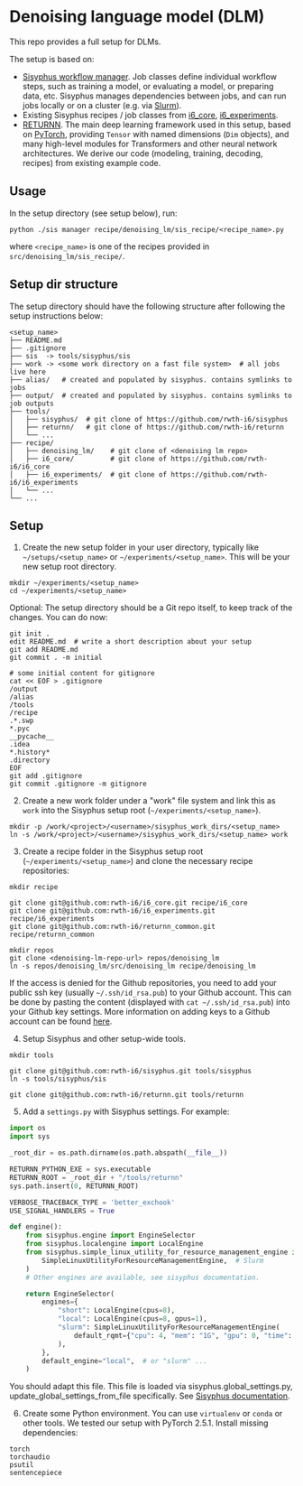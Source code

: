 # Denoising language model (DLM)

This repo provides a full setup for DLMs.

The setup is based on:

* [Sisyphus workflow manager](https://github.com/rwth-i6/sisyphus).
  Job classes define individual workflow steps, such as training a model, or evaluating a model,
  or preparing data, etc.
  Sisyphus manages dependencies between jobs, and can run jobs locally or on a cluster (e.g. via [Slurm](https://github.com/SchedMD/slurm)).
* Existing Sisyphus recipes / job classes from
  [i6_core](https://github.com/rwth-i6/i6_core),
  [i6_experiments](https://github.com/rwth-i6/i6_experiments).
* [RETURNN](https://github.com/rwth-i6/returnn).
  The main deep learning framework used in this setup,
  based on [PyTorch](https://pytorch.org/),
  providing `Tensor` with named dimensions (`Dim` objects),
  and many high-level modules for Transformers and other neural network architectures.
  We derive our code (modeling, training, decoding, recipes) from existing example code.


## Usage

In the setup directory (see setup below), run:

```shell
python ./sis manager recipe/denoising_lm/sis_recipe/<recipe_name>.py
```

where `<recipe_name>` is one of the recipes provided in `src/denoising_lm/sis_recipe/`.

## Setup dir structure

The setup directory should have the following structure after following the setup instructions below:

```text
<setup_name>
├── README.md
├── .gitignore
├── sis  -> tools/sisyphus/sis
├── work -> <some work directory on a fast file system>  # all jobs live here
├── alias/   # created and populated by sisyphus. contains symlinks to jobs
├── output/  # created and populated by sisyphus. contains symlinks to job outputs
├── tools/
│   ├── sisyphus/  # git clone of https://github.com/rwth-i6/sisyphus
│   ├── returnn/   # git clone of https://github.com/rwth-i6/returnn
│   └── ...
├── recipe/
│   ├── denoising_lm/    # git clone of <denoising lm repo>
│   ├── i6_core/         # git clone of https://github.com/rwth-i6/i6_core
│   ├── i6_experiments/  # git clone of https://github.com/rwth-i6/i6_experiments
│   └── ...
└── ...
```

## Setup

1. Create the new setup folder in your user directory, typically like `~/setups/<setup_name>` or `~/experiments/<setup_name>`. This will be your new setup root directory.
```shell
mkdir ~/experiments/<setup_name>
cd ~/experiments/<setup_name>
```

Optional: The setup directory should be a Git repo itself,
to keep track of the changes. You can do now:

```shell
git init .
edit README.md  # write a short description about your setup
git add README.md
git commit . -m initial

# some initial content for gitignore
cat << EOF > .gitignore
/output
/alias
/tools
/recipe
.*.swp
*.pyc
__pycache__
.idea
*.history*
.directory
EOF
git add .gitignore
git commit .gitignore -m gitignore
```

2. Create a new work folder under a "work" file system and link this as `work` into the Sisyphus setup root (`~/experiments/<setup_name>`).
```shell
mkdir -p /work/<project>/<username>/sisyphus_work_dirs/<setup_name>
ln -s /work/<project>/<username>/sisyphus_work_dirs/<setup_name> work
```

3. Create a recipe folder in the Sisyphus setup root (`~/experiments/<setup_name>`) and clone the necessary recipe repositories:
```shell
mkdir recipe

git clone git@github.com:rwth-i6/i6_core.git recipe/i6_core
git clone git@github.com:rwth-i6/i6_experiments.git recipe/i6_experiments
git clone git@github.com:rwth-i6/returnn_common.git recipe/returnn_common

mkdir repos
git clone <denoising-lm-repo-url> repos/denoising_lm
ln -s repos/denoising_lm/src/denoising_lm recipe/denoising_lm
```

If the access is denied for the Github repositories, you need to add your public ssh key (usually `~/.ssh/id_rsa.pub`) to your Github account.
This can be done by pasting the content (displayed with `cat ~/.ssh/id_rsa.pub`) into your Github key settings.
More information on adding keys to a Github account can be found [here](https://docs.github.com/en/github/authenticating-to-github/connecting-to-github-with-ssh/adding-a-new-ssh-key-to-your-github-account).

4. Setup Sisyphus and other setup-wide tools.

```shell
mkdir tools

git clone git@github.com:rwth-i6/sisyphus.git tools/sisyphus
ln -s tools/sisyphus/sis

git clone git@github.com:rwth-i6/returnn.git tools/returnn
```

5. Add a `settings.py` with Sisyphus settings. For example:

```python
import os
import sys

_root_dir = os.path.dirname(os.path.abspath(__file__))

RETURNN_PYTHON_EXE = sys.executable
RETURNN_ROOT = _root_dir + "/tools/returnn"
sys.path.insert(0, RETURNN_ROOT)

VERBOSE_TRACEBACK_TYPE = 'better_exchook'
USE_SIGNAL_HANDLERS = True

def engine():
    from sisyphus.engine import EngineSelector
    from sisyphus.localengine import LocalEngine
    from sisyphus.simple_linux_utility_for_resource_management_engine import (
        SimpleLinuxUtilityForResourceManagementEngine,  # Slurm
    )
    # Other engines are available, see sisyphus documentation.

    return EngineSelector(
        engines={
            "short": LocalEngine(cpus=8),
            "local": LocalEngine(cpus=8, gpus=1),
            "slurm": SimpleLinuxUtilityForResourceManagementEngine(
                default_rqmt={"cpu": 4, "mem": "1G", "gpu": 0, "time": 1}
            ),
        },
        default_engine="local",  # or "slurm" ...
    )

```

You should adapt this file.
This file is loaded via sisyphus.global_settings.py,
update_global_settings_from_file specifically.
See [Sisyphus documentation](https://sisyphus-workflow-manager.readthedocs.io/).

6. Create some Python environment.
You can use `virtualenv` or `conda` or other tools.
We tested our setup with PyTorch 2.5.1.
Install missing dependencies:
```text
torch
torchaudio
psutil
sentencepiece
```
